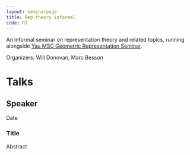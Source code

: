```yaml
---
layout: seminarpage
title: Rep theory informal
code: RT
---
```


An informal seminar on representation theory and related topics, running alongside [Yau MSC 
Geometric Representation Seminar](http://ymsc.tsinghua.edu.cn/en/info/1053/1549.htm).

Organizers: Will Donovan, Marc Besson

# Talks

## Speaker

Date

### Title

Abstract
